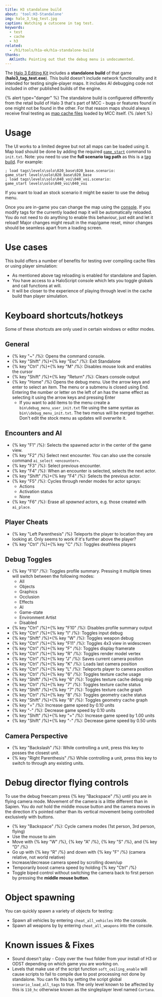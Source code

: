 ```yaml
---
title: H3 standalone build
about: 'tool:H3-Standalone'
img: halo_3_tag_test.jpg
caption: Watching a cutscene in tag test.
keywords:
  - test
  - cache
  - h3
related:
  - /h1/tools/h1a-ek/h1a-standalone-build
thanks:
  AKlinth: Pointing out that the debug menu is undocumented.
---
```

The [Halo 3 Editing Kit](~H3-EK) includes a **standalone build** of that game (**halo3_tag_test.exe**). This build doesn't include network functionality and it intended for testing single-player maps. It includes AI debugging code not included in other published builds of the engine.

{% alert type="danger" %}
The standalone build is configuered differently from the retail build of Halo 3 that's part of MCC - bugs or features found in one might not be found in the other. For that reason maps should always receive final testing as [map cache files](~map) loaded by MCC itself.
{% /alert %}

# Usage
The UI works to a limited degree but not all maps can be loaded using it. Map load should be done by adding the required [`game_start`](~scripting#functions-map-name) command to `init.txt`. Note: you need to use the **full scenario tag path** as this is a [tag build](~build-types#tag). For example:

```console
; load tags\levels\solo\020_base\020_base.scenario:
game_start levels\solo\020_base\020_base
; load tags\levels\solo\040_voi\040_voi.scenario:
game_start levels\solo\040_voi\040_voi
```

If you want to load an stock scenario it might be easier to use the debug menu.

Once you are in-game you can change the map using the [console](~developer-console). If you modify tags for the currently loaded map it will be automatically reloaded. You do not need to do anything to enable this behaviour, just edit and let it reload!
Major changes might result in the map/game reset, minor changes should be seamless apart from a loading screen.

# Use cases
This build offers a number of benefits for testing over compiling cache files or using player simulation:

* As mentioned above tag reloading is enabled for standalone and Sapien.
* You have access to a HaloScript console which lets you toggle globals and call functions at will.
* It will be closer to the experience of playing through level in the cache build than player simulation.

# Keyboard shortcuts/hotkeys
Some of these shortcuts are only used in certain windows or editor modes.

## General
* {% key "~" /%}: Opens the command console.
* {% key "Shift" /%}+{% key "Esc" /%}: Exit Standalone
* {% key "Ctrl" /%}+{% key "M" /%}: Disables mouse look and enables the cursor
* {% key "Shift" /%}+{% key "Return" /%}: Clears console output
* {% key "Home" /%} Opens the debug menu. Use the arrow keys and <kdb>enter</kdb> to select an item. The menu or a submenu is closed using <kdb>End</kdb>. Entering the number or letter on the left of an has the same effect as selecting it using the arrow keys and pressing <kdb>Enter</kdb>
  * If you want to add items to the menu create a `bin\debug_menu_user_init.txt` file using the same syntax as `bin\\debug_menu_init.txt`. The two menus will be merged together. Don't edit the stock menu as updates will overwrite it.

## Encounters and AI
* {% key "F1" /%}: Selects the spawned actor in the center of the game view.
* {% key "F2" /%} Select next encounter. You can also use the console command `ai_select <encounter>`.
* {% key "F3" /%}: Select previous encounter.
* {% key "F4" /%}: When an encounter is selected, selects the next actor.
* {% key "Shift" /%}+{% key "F4" /%}: Selects the previous actor.
* {% key "F5" /%}: Cycles through render modes for actor sprays:
  * Actions
  * Activation status
  * None
* {% key "F6" /%}: Erase all _spawned_ actors, e.g. those created with `ai_place`.

## Player Cheats
* {% key "Left Parenthesis" /%} Teleports the player to location they are looking at. Only seems to work if it's further above the player?
* {% key "Ctrl" /%}+{% key "C" /%}: Toggles deathless players

## Debug Toggles
* {% key "F10" /%}: Toggles profile summary. Pressing it multiple times will switch between the following modes:
  * All
  * Objects
  * Graphics
  * Occlusion
  * Effects
  * AI
  * Game-state
  * Environment Artist
  * Disabled
* {% key "Ctrl" /%}+{% key "F10" /%}: Disables profile summary output
* {% key "Ctrl" /%}+{% key "I" /%}: Toggles input debug
* {% key "Shift" /%}+{% key "W" /%}: Toggles weapon debug
* {% key "Ctrl" /%}+{% key "F11" /%}: Toggles 4x3 view in widescreen
* {% key "Ctrl" /%}+{% key "F" /%}: Toggles display framerate
* {% key "Ctrl" /%}+{% key "R" /%}: Toggles render model vertex
* {% key "Ctrl" /%}+{% key "J" /%}: Saves current camera position
* {% key "Ctrl" /%}+{% key "K" /%}: Loads last camera position
* {% key "Ctrl" /%}+{% key "L" /%}: Teleports player to camera position
* {% key "Ctrl" /%}+{% key "6" /%}: Toggles texture cache usage
* {% key "Shift" /%}+{% key "6" /%}: Toggles texture cache debug mip
* {% key "Ctrl" /%}+{% key "7" /%}: Toggles texture cache status
* {% key "Shift" /%}+{% key "7" /%}: Toggles texture cache graph
* {% key "Ctrl" /%}+{% key "8" /%}: Toggles geometry cache status
* {% key "Shift" /%}+{% key "8" /%}: Toggles geometry cache graph
* {% key "=" /%}: Increase game speed by 0.10 units
* {% key "-" /%}: Decrease game speed by 0.10 units
* {% key "Shift" /%}+{% key "=" /%}: Increase game speed by 1.00 units
* {% key "Shift" /%}+{% key "-" /%}: Decrease game speed by 0.50 units

## Camera Perspective
* {% key "Backslash" /%}: While controlling a unit, press this key to posses the closest unit.
* {% key "Right Parenthesis" /%} While controlling a unit, press this key to switch to through any existing units.

# Debug director flying controls
To use the debug freecam press {% key "Backspace" /%} until you are in flying camera mode. Movement of the camera is a little different than in Sapien. You do _not_ hold the middle mouse button and the camera moves in the direction it's pointed rather than its vertical movement being controlled exclusively with buttons.

* {% key "Backspace" /%}: Cycle camera modes (1st person, 3rd person, flying)
* Use the mouse to aim
* Move with {% key "W" /%}, {% key "A" /%}, {% key "S" /%}, and {% key "D" /%}
* Go up with {% key "R" /%} and down with {% key "F" /%} (camera relative, not world relative)
* Increase/decrease camera speed by scrolling down/up
* Temporarily boost camera speed by holding {% key "Ctrl" /%}
* Toggle biped control without switching the camera back to first person by pressing the **middle mouse button**.

# Object spawning
You can quickly spawn a variety of objects for testing:

* Spawn all vehicles by entering `cheat_all_vehicles` into the console.
* Spawn all weapons by by entering `cheat_all_weapons` into the console.

# Known issues & Fixes
* Sound doesn't play - Copy over the `fmod` folder from your install of H3 or ODST depending on which game you are working on.
* Levels that make use of the script function `soft_ceiling_enable` will cause scripts to fail to compile due to post processing not done by standalone. You can fix this by setting the script global `scenario_load_all_tags` to true. The only level known to be affected by this is `110_hc` otherwise known as the singleplayer level named `Cortana`.